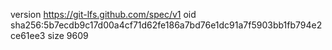 version https://git-lfs.github.com/spec/v1
oid sha256:5b7ecdb9c17d00a4cf71d62fe186a7bd76e1dc91a7f5903bb1fb794e2ce61ee3
size 9609
